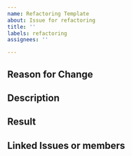 ```yaml
---
name: Refactoring Template
about: Issue for refactoring
title: ''
labels: refactoring
assignees: ''

---
```


## Reason for Change

## Description

## Result

## Linked Issues or members
